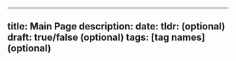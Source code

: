<!--
 * @Descripttion: 
 * @version: 
 * @Author: Yang Xiao(YXIAO009@e.ntu.edu.sg)
 * @Date: 2022-12-31 15:20:32
 * @LastEditors: Yang Xiao
 * @LastEditTime: 2022-12-31 15:20:35
-->
---
title: Main Page
description:
date:
tldr: (optional)
draft: true/false (optional)
tags: [tag names] (optional)
---